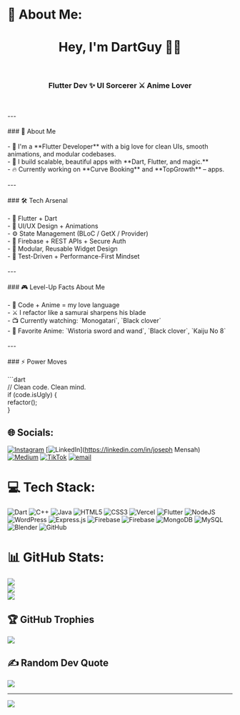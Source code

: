 # 💫 About Me:
<h1 align="center">Hey, I'm DartGuy 👋🏽</h1><br><h3 align="center">Flutter Dev ✨ UI Sorcerer ⚔ Anime Lover</h3><br><br>---<br><br>### 💼 About Me<br><br>- 🧠 I'm a **Flutter Developer** with a big love for clean UIs, smooth animations, and modular codebases.<br>- 📱 I build scalable, beautiful apps with **Dart, Flutter, and magic.**<br>- 🔥 Currently working on **Curve Booking** and **TopGrowth** – apps.<br><br>---<br><br>### 🛠 Tech Arsenal<br><br>- 💙 Flutter + Dart  <br>- 🎨 UI/UX Design + Animations  <br>- ⚙️ State Management (BLoC / GetX / Provider)  <br>- 🔐 Firebase + REST APIs + Secure Auth  <br>- 🧩 Modular, Reusable Widget Design  <br>- 🧪 Test-Driven + Performance-First Mindset  <br><br>---<br><br>### 🎮 Level-Up Facts About Me<br><br>- 🌸 Code + Anime = my love language  <br>- ⚔ I refactor like a samurai sharpens his blade  <br>- 📺 Currently watching: `Monogatari`, `Black clover`  <br>- 🌟 Favorite Anime: `Wistoria sword and wand`, `Black clover`, `Kaiju No 8`  <br><br>---<br><br>### ⚡ Power Moves<br><br>```dart<br>// Clean code. Clean mind.<br>if (code.isUgly) {<br>  refactor();<br>}<br>


## 🌐 Socials:
[![Instagram](https://img.shields.io/badge/Instagram-%23E4405F.svg?logo=Instagram&logoColor=white)](https://instagram.com/dart_guy001) [![LinkedIn](https://img.shields.io/badge/LinkedIn-%230077B5.svg?logo=linkedin&logoColor=white)](https://linkedin.com/in/joseph Mensah) [![Medium](https://img.shields.io/badge/Medium-12100E?logo=medium&logoColor=white)](https://medium.com/@Josephmawulemensah) [![TikTok](https://img.shields.io/badge/TikTok-%23000000.svg?logo=TikTok&logoColor=white)](https://tiktok.com/@dartguy001) [![email](https://img.shields.io/badge/Email-D14836?logo=gmail&logoColor=white)](mailto:josephmawulemensah04@gmail.com) 

# 💻 Tech Stack:
![Dart](https://img.shields.io/badge/dart-%230175C2.svg?style=for-the-badge&logo=dart&logoColor=white) ![C++](https://img.shields.io/badge/c++-%2300599C.svg?style=for-the-badge&logo=c%2B%2B&logoColor=white) ![Java](https://img.shields.io/badge/java-%23ED8B00.svg?style=for-the-badge&logo=openjdk&logoColor=white) ![HTML5](https://img.shields.io/badge/html5-%23E34F26.svg?style=for-the-badge&logo=html5&logoColor=white) ![CSS3](https://img.shields.io/badge/css3-%231572B6.svg?style=for-the-badge&logo=css3&logoColor=white) ![Vercel](https://img.shields.io/badge/vercel-%23000000.svg?style=for-the-badge&logo=vercel&logoColor=white) ![Flutter](https://img.shields.io/badge/Flutter-%2302569B.svg?style=for-the-badge&logo=Flutter&logoColor=white) ![NodeJS](https://img.shields.io/badge/node.js-6DA55F?style=for-the-badge&logo=node.js&logoColor=white) ![WordPress](https://img.shields.io/badge/WordPress-%23117AC9.svg?style=for-the-badge&logo=WordPress&logoColor=white) ![Express.js](https://img.shields.io/badge/express.js-%23404d59.svg?style=for-the-badge&logo=express&logoColor=%2361DAFB) ![Firebase](https://img.shields.io/badge/firebase-%23039BE5.svg?style=for-the-badge&logo=firebase) ![Firebase](https://img.shields.io/badge/firebase-a08021?style=for-the-badge&logo=firebase&logoColor=ffcd34) ![MongoDB](https://img.shields.io/badge/MongoDB-%234ea94b.svg?style=for-the-badge&logo=mongodb&logoColor=white) ![MySQL](https://img.shields.io/badge/mysql-4479A1.svg?style=for-the-badge&logo=mysql&logoColor=white) ![Blender](https://img.shields.io/badge/blender-%23F5792A.svg?style=for-the-badge&logo=blender&logoColor=white) ![GitHub](https://img.shields.io/badge/github-%23121011.svg?style=for-the-badge&logo=github&logoColor=white)
# 📊 GitHub Stats:
![](https://github-readme-stats.vercel.app/api?username=MawuliMyth&theme=dark&hide_border=false&include_all_commits=true&count_private=true)<br/>
![](https://nirzak-streak-stats.vercel.app/?user=MawuliMyth&theme=dark&hide_border=false)<br/>
![](https://github-readme-stats.vercel.app/api/top-langs/?username=MawuliMyth&theme=dark&hide_border=false&include_all_commits=true&count_private=true&layout=compact)

## 🏆 GitHub Trophies
![](https://github-profile-trophy.vercel.app/?username=MawuliMyth&theme=radical&no-frame=false&no-bg=true&margin-w=4)

## ✍️ Random Dev Quote
![](https://quotes-github-readme.vercel.app/api?type=horizontal&theme=radical)

---
[![](https://visitcount.itsvg.in/api?id=MawuliMyth&icon=0&color=0)](https://visitcount.itsvg.in)

<!-- Proudly created with GPRM ( https://gprm.itsvg.in ) -->
